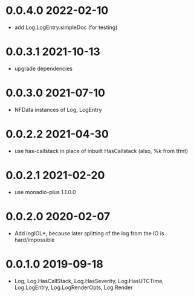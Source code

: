 0.0.4.0 2022-02-10
==================
- add Log.LogEntry.simpleDoc (for testing)

0.0.3.1 2021-10-13
==================
- upgrade dependencies

0.0.3.0 2021-07-10
==================
- NFData instances of Log, LogEntry

0.0.2.2 2021-04-30
==================
- use has-callstack in place of inbuilt HasCallstack (also, %k from tfmt)

0.0.2.1 2021-02-20
==================
- use monadio-plus 1.1.0.0

0.0.2.0 2020-02-07
==================
- Add logIOL*, because later splitting of the log from the IO is hard/impossible

0.0.1.0 2019-09-18
==================
- Log, Log.HasCallStack, Log.HasSeverity, Log.HasUTCTime, Log.LogEntry,
  Log.LogRenderOpts, Log.Render
